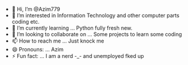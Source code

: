 - 👋 Hi, I’m @Azim779
- 👀 I’m interested in Information Technology and other computer parts coding etc.
- 🌱 I’m currently learning ... Python fully fresh new.
- 💞️ I’m looking to collaborate on ... Some projects to learn some coding
- 📫 How to reach me ... Just knock me
- 😄 Pronouns: ... Azim
- ⚡ Fun fact: ... I am a nerd -_- and unemployed fked up

<!---
Azim779/Azim779 is a ✨ special ✨ repository because its `README.md` (this file) appears on your GitHub profile.
You can click the Preview link to take a look at your changes.
--->
